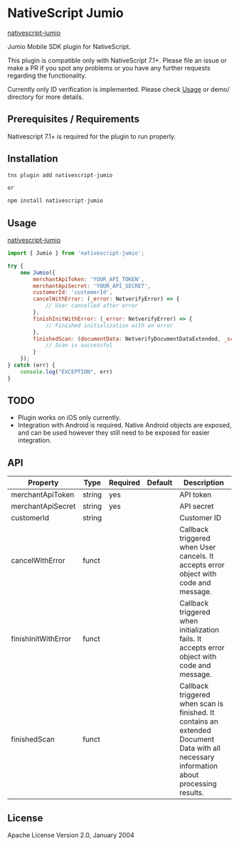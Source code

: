 # NativeScript Jumio

[nativescript-jumio](https://github.com/mattCCC/nativescript-jumio)

Jumio Mobile SDK plugin for NativeScript.

This plugin is compatible only with NativeScript 7.1+. Please file an issue or make a PR if you spot any problems or you have any further requests regarding the functionality.

Currently only ID verification is implemented. Please check [Usage](#usage) or demo/ directory for more details.

## Prerequisites / Requirements

Nativescript 7.1+ is required for the plugin to run properly.

## Installation

```javascript
tns plugin add nativescript-jumio

or

npm install nativescript-jumio
```

## Usage

[nativescript-jumio](https://www.npmjs.com/package/nativescript-jumio)

```javascript
import { Jumio } from 'nativescript-jumio';

try {
    new Jumio({
        merchantApiToken: 'YOUR_API_TOKEN',
        merchantApiSecret: 'YOUR_API_SECRET',
        customerId: 'customerId',
        cancelWithError: (_error: NetverifyError) => {
            // User cancelled after error
        },
        finishInitWithError: (_error: NetverifyError) => {
            // Finished initialization with an error
        },
        finishedScan: (documentData: NetverifyDocumentDataExtended, _scanReference: string) => {
            // Scan is successful
        }
    });
} catch (err) {
    console.log("EXCEPTION", err)
}

```
## TODO
* Plugin works on iOS only currently.
* Integration with Android is required. Native Android objects are exposed, and can be used however they still need to be exposed for easier integration.

## API

| Property | Type | Required | Default | Description |
| --- | --- | --- | --- | --- |
| merchantApiToken | string | yes |  | API token |
| merchantApiSecret | string | yes |  | API secret |
| customerId | string |  |  | Customer ID |
| cancelWithError | funct |  |  | Callback triggered when User cancels. It accepts error object with code and message. |
| finishInitWithError | funct |  |  | Callback triggered when initialization fails. It accepts error object with code and message. |
| finishedScan | funct |  |  | Callback triggered when scan is finished. It contains an extended Document Data with all necessary information about processing results. |

## License

Apache License Version 2.0, January 2004

